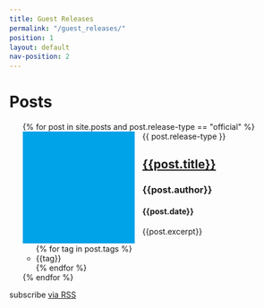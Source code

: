 ```yaml
---
title: Guest Releases
permalink: "/guest_releases/"
position: 1
layout: default
nav-position: 2
---
```


<div class="home">

  <h1 class="page-heading">Posts</h1>

  <ul class="post-list">
    {% for post in site.posts and post.release-type == "official" %}
      <div class="post-preview-entry">
		{{ post.release-type }}
        <img src="/assets/img/sample-image.png" style="float: left; margin-right: 1em;">
        <a href="{{post.url}}"><h2 class="post-preview-name">{{post.title}}</h2></a>
        <h3 class="post-preview-author">{{post.author}}</h3>
        <h4 class="post-preview-date">{{post.date}}</h4>
        <div class="post-preview-snippet">{{post.excerpt}}</div>
        <div class="post-preview-tags">
        <ul>
          {% for tag in post.tags %}
            <li>{{tag}}</li>
          {% endfor %}
        </ul>
        </div>
      </div>
    {% endfor %}
  </ul>

  <p class="rss-subscribe">subscribe <a href="{{ "/feed.xml" | prepend: site.baseurl }}">via RSS</a></p>

</div>